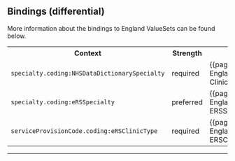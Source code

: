 ## Bindings (differential)

More information about the bindings to England ValueSets can be found below.

<table class="assets" title= "Bindings list">
<tr>
<th class="width30">Context</th>
<th class="width20">Strength</th>
<th class="width50">Link</th>
</tr>
<tr>
<td><code>specialty.coding:NHSDataDictionarySpecialty</code></td>
<td>required</td>
<td>{{pagelink:ValueSet-England-ClinicalSpecialty}}</td>
</tr>
<tr>
<td><code>specialty.coding:eRSSpecialty</code></td>
<td>preferred</td>
<td>{{pagelink:ValueSet-England-ERSSpecialty}}</td>
</tr>
<tr>
<td><code>serviceProvisionCode.coding:eRSClinicType</code></td>
<td>required</td>
<td>{{pagelink:ValueSet-England-ERSClinicType}}</td>
</tr>
</table>

---

